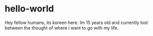 # hello-world
Hey fellow humans, its koreen here.
Im 15 years old and currently lost between the thought of where i want to go with my life.
